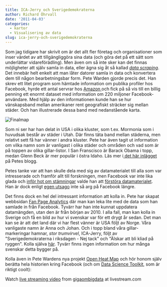 ```yaml
---
title: ICA-Jerry och Sverigedemokraterna
author: Richard Öhrvall
date: '2011-04-03'
categories:
  - kartor
  - Visualisering av data
slug: ica-jerry-och-sverigedemokraterna
---
```


Som jag tidigare har skrivit om är det allt fler företag och organisationer som inser värdet av att tillgängliggöra sina data (och göra det på ett sätt som underlättar vidareförädling). Men även om så inte sker kan det finnas möjligheter att själv samla in data, eller ägna sig åt så kallad _[data scraping](http://en.wikipedia.org/wiki/Data_scraping)_. Det innebär helt enkelt att man låter datorer samla in data och konvertera dem till någon bearbetningsbar form. Pete Warden gjorde precis det. Han skrev ett litet program som hämtade information om publika profiler hos Facebook, hyrde ett antal servrar hos [Amazon ](http://aws.amazon.com/ec2/)och fick på så vis till en billig penning ett enormt dataset med information om 220 miljoner Facebook-användare. Med hjälp av den informationen kunde han se hur vänskapsband mellan amerikaner rent geografiskt sträcker sig mellan städer. Och han illustrerade dessa band med nedanstående karta.

![Finalmap](http://petewarden.typepad.com/.a/6a00d83454428269e20120a86baaf6970b-800wi)

Som ni ser har han delat in USA i olika kluster, som t.ex. Mormonia som i huvudsak består av städer i Utah. Där finns täta band mellan städerna, men relativt sett få har vänner i andra kluster. Pete har även tagit ut information om vilka namn som är vanligast i olika städer och områden och vad som är på toppen av olika gillar-listor. I San Franscisco är Barack Obama i topp, medan Glenn Beck är mer populär i östra Idaho. Läs mer i[ det här inlägget](http://petewarden.typepad.com/searchbrowser/2010/02/how-to-split-up-the-us.html) på Petes blogg.

Petes tanke var att han skulle dela med sig av datamaterialet till alla som var intresserade och framför allt till forskningen, men Facebook var inte lika glada och [inför hot om stämningar](http://petewarden.typepad.com/searchbrowser/2010/04/how-i-got-sued-by-facebook.html) valde han att [förstöra datamaterialet](http://petewarden.typepad.com/searchbrowser/2010/03/facebook-data-destruction.html). Han är dock enligt [egen utsago](http://petewarden.typepad.com/searchbrowser/2011/03/facebook-isnt-so-evil.html) inte så arg på Facebook längre.

Det finns dock en hel del intressant information att kolla in. Pete har skapat webbsidan [Fan Page Analytics](http://fanpageanalytics.com/) där man kan leka lite med de data som han samlade in från Facebook. Tyvärr har han inte kunnat uppdatera datamängden, utan den är från början av 2010. I alla fall, man kan kolla in Sverige och få en bild av hur vi svenskar var för ett drygt år sedan. Det man kan se är att det land där vi har flest vänner är USA följt av Norge. Våra vanligaste namn är Anna och Johan. Och i topp bland våra gillar-markeringar hamnar, _stor trumvirvel_, ICA-Jerry, följt av "Sverigedemokraterna i riksdagen - Nej tack" och "Älskar att bli kliad på ryggen". Kolla själva [här](http://fanpageanalytics.com/countryprofiles.html#location=Sweden). Tyvärr finns ingen information om hur många svenskar detta bygger på.

Kolla även in Pete Wardens nya projekt [Open Heat Map](http://www.openheatmap.com/) och hör honom själv berätta hela historien kring Facebook (och om [Data Science Toolkit](http://www.datasciencetoolkit.org/), som är riktigt coolt):

Watch [live streaming video](http://www.livestream.com/?utm_source=lsplayer&utm_medium=embed&utm_campaign=footerlinks) from [gigaombigdata](http://www.livestream.com/gigaombigdata?utm_source=lsplayer&utm_medium=embed&utm_campaign=footerlinks) at livestream.com
